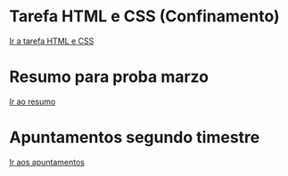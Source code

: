 # Tarefa HTML e CSS (Confinamento)

[Ir a tarefa HTML e CSS](./tarefa-html-e-css/README.md)

# Resumo para proba marzo

[Ir ao resumo](./resumo-segunda-proba-marzo/README.md)

# Apuntamentos segundo timestre

[Ir aos apuntamentos](./apuntamentos-segundo-trimestre/README.md)

